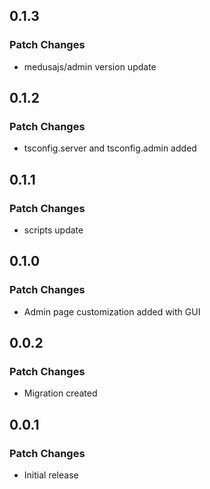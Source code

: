 ## 0.1.3

### Patch Changes

- medusajs/admin version update

## 0.1.2

### Patch Changes

- tsconfig.server and tsconfig.admin added

## 0.1.1

### Patch Changes

- scripts update

## 0.1.0

### Patch Changes

- Admin page customization added with GUI

## 0.0.2

### Patch Changes

- Migration created

## 0.0.1

### Patch Changes

- Initial release
